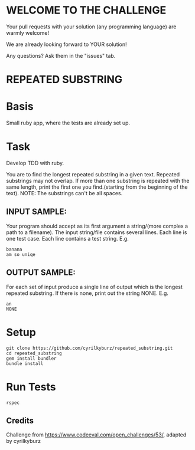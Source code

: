 # WELCOME TO THE CHALLENGE

Your pull requests with your solution (any programming language) are warmly welcome!

We are already looking forward to YOUR solution!

Any questions? Ask them in the "issues" tab.

# REPEATED SUBSTRING

# Basis

Small ruby app, where the tests are already set up.

# Task

Develop TDD with ruby.

You are to find the longest repeated substring in a given text. Repeated substrings may not overlap. If more than one substring is repeated with the same length, print the first one you find.(starting from the beginning of the text).
NOTE: The substrings can't be all spaces.


## INPUT SAMPLE:

Your program should accept as its first argument a string/(more complex a path to a filename). The input string/file contains several lines. Each line is one test case. Each line contains a test string. E.g.

```
banana
am so uniqe
```

## OUTPUT SAMPLE:

For each set of input produce a single line of output which is the longest repeated substring. If there is none, print out the string NONE. E.g.

```
an
NONE
```

# Setup

```
git clone https://github.com/cyrilkyburz/repeated_substring.git
cd repeated_substring
gem install bundler
bundle install
```

# Run Tests

```
rspec
```

## Credits

Challenge from https://www.codeeval.com/open_challenges/53/, adapted by cyrilkyburz
